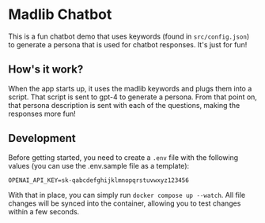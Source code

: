 # Madlib Chatbot

This is a fun chatbot demo that uses keywords (found in `src/config.json`) to generate a persona that is used for chatbot responses. It's just for fun!

## How's it work?

When the app starts up, it uses the madlib keywords and plugs them into a script. That script is sent to gpt-4 to generate a persona. From that point on, that persona description is sent with each of the questions, making the responses more fun!

## Development

Before getting started, you need to create a `.env` file with the following values (you can use the .env.sample file as a template):

```
OPENAI_API_KEY=sk-qabcdefghijklmnopqrstuvwxyz123456
```

With that in place, you can simply run `docker compose up --watch`. All file changes will be synced into the container, allowing you to test changes within a few seconds.

